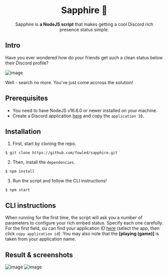 <div align="center">
    <h1>Sapphire 💎</h1>
    <p>Sapphire is <b>a NodeJS script</b> that makes getting a cool Discord rich presence status simple.</p>
</div>

## Intro
Have you ever wondered how do your friends get such a clean status below their Discord profile?

![image](https://user-images.githubusercontent.com/37367577/146341766-118f5720-59b1-46f3-9981-26ddfb95e0f8.png)

Well - search no more. You've just come accross the solution!

## Prerequisites
- You need to have NodeJS v16.6.0 or newer installed on your machine.
- Create a Discord application [here](https://discord.com/developers/applications) and copy the `application ID`.

## Installation
1. First, start by cloning the repo.
```
$ git clone https://github.com/fowled/sapphire.git
```

2. Then, install the `dependencies`.
```
$ npm install
```

3. Run the script and follow the CLI instructions!
```
$ npm start
```

## CLI instructions
When running for the first time, the script will ask you a number of parameters to configure your rich embed status.
Specify each one carefully.
For the first field, ou can find your application ID [here](https://discord.com/developers/applications) (select the app, then click `copy application id`).
You may also note that the **[playing (game)]** is taken from your application name.

## Result & screenshots
![image](https://user-images.githubusercontent.com/37367577/146373129-2cf737d3-96e1-4c76-b8a2-05b2fbdb99f2.png)
![image](https://user-images.githubusercontent.com/37367577/146373266-6fb5137d-e5bc-46b8-a80c-ed4209fa0c93.png)